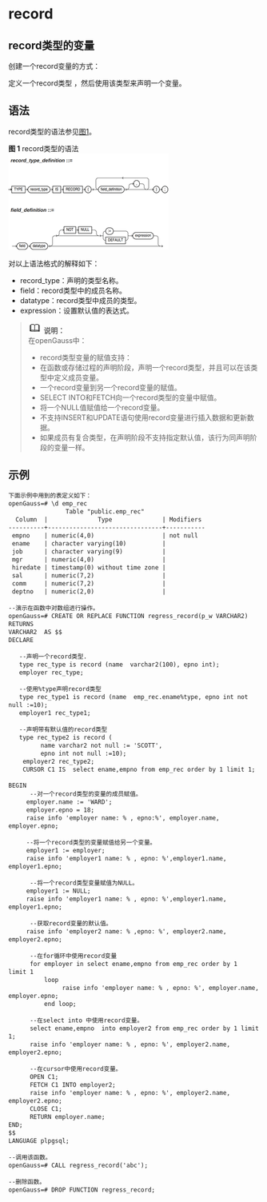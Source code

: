 # record<a name="ZH-CN_TOPIC_0245374605"></a>

## record类型的变量<a name="zh-cn_topic_0237122215_section16992418680"></a>

创建一个record变量的方式：

定义一个record类型 ，然后使用该类型来声明一个变量。

## 语法<a name="zh-cn_topic_0237122215_section7403195020496"></a>

record类型的语法参见[图1](#zh-cn_topic_0237122215_fig092918316312)。

**图 1**  record类型的语法<a name="zh-cn_topic_0237122215_fig092918316312"></a>  
![](figures/record类型的语法.png "record类型的语法")

对以上语法格式的解释如下：

-   record\_type：声明的类型名称。
-   field：record类型中的成员名称。
-   datatype：record类型中成员的类型。
-   expression：设置默认值的表达式。

>![](public_sys-resources/icon-note.gif) **说明：**   
>在openGauss中：  
>-   record类型变量的赋值支持：  
>    -   在函数或存储过程的声明阶段，声明一个record类型，并且可以在该类型中定义成员变量。  
>    -   一个record变量到另一个record变量的赋值。  
>    -   SELECT INTO和FETCH向一个record类型的变量中赋值。  
>    -   将一个NULL值赋值给一个record变量。  
>-   不支持INSERT和UPDATE语句使用record变量进行插入数据和更新数据。  
>-   如果成员有复合类型，在声明阶段不支持指定默认值，该行为同声明阶段的变量一样。  

## 示例<a name="zh-cn_topic_0237122215_zh-cn_topic_0059778979_s471412484c0048debf8a78d76cf1a439"></a>

```
下面示例中用到的表定义如下：
openGauss=# \d emp_rec
                Table "public.emp_rec"
  Column  |              Type              | Modifiers 
----------+--------------------------------+-----------
 empno    | numeric(4,0)                   | not null
 ename    | character varying(10)          | 
 job      | character varying(9)           | 
 mgr      | numeric(4,0)                   | 
 hiredate | timestamp(0) without time zone | 
 sal      | numeric(7,2)                   | 
 comm     | numeric(7,2)                   | 
 deptno   | numeric(2,0)                   | 

--演示在函数中对数组进行操作。
openGauss=# CREATE OR REPLACE FUNCTION regress_record(p_w VARCHAR2)
RETURNS
VARCHAR2  AS $$
DECLARE

   --声明一个record类型.
   type rec_type is record (name  varchar2(100), epno int);
   employer rec_type;

   --使用%type声明record类型
   type rec_type1 is record (name  emp_rec.ename%type, epno int not null :=10);
   employer1 rec_type1;

   --声明带有默认值的record类型
   type rec_type2 is record (
         name varchar2 not null := 'SCOTT', 
         epno int not null :=10);
    employer2 rec_type2;
    CURSOR C1 IS  select ename,empno from emp_rec order by 1 limit 1;
            
BEGIN
      --对一个record类型的变量的成员赋值。
     employer.name := 'WARD';
     employer.epno = 18;
     raise info 'employer name: % , epno:%', employer.name, employer.epno;

     --将一个record类型的变量赋值给另一个变量。
     employer1 := employer;
     raise info 'employer1 name: % , epno: %',employer1.name, employer1.epno;
         
      --将一个record类型变量赋值为NULL。
     employer1 := NULL;
     raise info 'employer1 name: % , epno: %',employer1.name, employer1.epno;

      --获取record变量的默认值。
     raise info 'employer2 name: % ,epno: %', employer2.name, employer2.epno;
            
      --在for循环中使用record变量
      for employer in select ename,empno from emp_rec order by 1  limit 1 
          loop 
               raise info 'employer name: % , epno: %', employer.name, employer.epno;
          end loop;
         
      --在select into 中使用record变量。
      select ename,empno  into employer2 from emp_rec order by 1 limit 1;
      raise info 'employer name: % , epno: %', employer2.name, employer2.epno;
            
      --在cursor中使用record变量。
      OPEN C1;
      FETCH C1 INTO employer2;
      raise info 'employer name: % , epno: %', employer2.name, employer2.epno;
      CLOSE C1;        
      RETURN employer.name;
END;
$$
LANGUAGE plpgsql;

--调用该函数。
openGauss=# CALL regress_record('abc');

--删除函数。
openGauss=# DROP FUNCTION regress_record;
```

